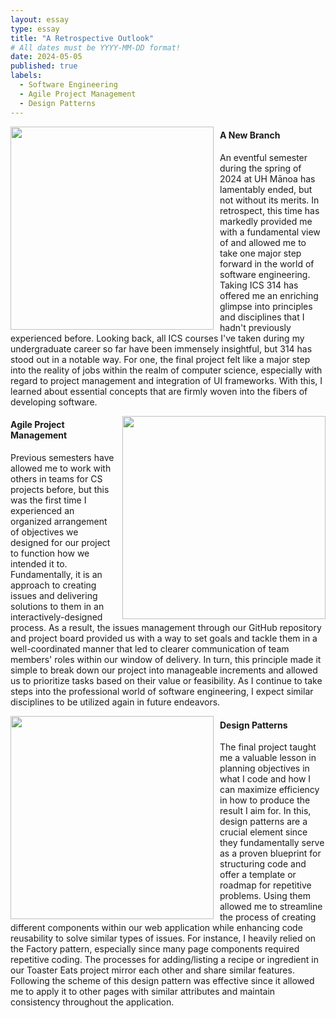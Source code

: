```yaml
---
layout: essay
type: essay
title: "A Retrospective Outlook"
# All dates must be YYYY-MM-DD format!
date: 2024-05-05
published: true
labels:
  - Software Engineering
  - Agile Project Management
  - Design Patterns
---
```


<div style="float: left; margin-right: 10px;">
  <img width="325px" class="rounded" src="https://t4.ftcdn.net/jpg/05/60/02/91/360_F_560029138_HuyluR3MHV7Iex3G4MXDLGUIpx3Mi2Lv.jpg"> 
</div>

#### A New Branch
An eventful semester during the spring of 2024 at UH Mānoa has lamentably ended, but not without its merits. In retrospect, this time has markedly provided me with a fundamental view of and allowed me to take one major step forward in the world of software engineering. Taking ICS 314 has offered me an enriching glimpse into principles and disciplines that I hadn't previously experienced before. Looking back, all ICS courses I've taken during my undergraduate career so far have been immensely insightful, but 314 has stood out in a notable way. For one, the final project felt like a major step into the reality of jobs within the realm of computer science, especially with regard to project management and integration of UI frameworks. With this, I learned about essential concepts that are firmly woven into the fibers of developing software.

<div style="float: right; margin-left: 10px;">
  <img width="325px" class="rounded" src="https://cdn.technologyadvice.com/wp-content/uploads/2018/09/planning-agile-scrum-board.jpg"> 
</div>

#### Agile Project Management
Previous semesters have allowed me to work with others in teams for CS projects before, but this was the first time I experienced an organized arrangement of objectives we designed for our project to function how we intended it to. Fundamentally, it is an approach to creating issues and delivering solutions to them in an interactively-designed process. As a result, the issues management through our GitHub repository and project board provided us with a way to set goals and tackle them in a well-coordinated manner that led to clearer communication of team members' roles within our window of delivery. In turn, this principle made it simple to break down our project into manageable increments and allowed us to prioritize tasks based on their value or feasibility. As I continue to take steps into the professional world of software engineering, I expect similar disciplines to be utilized again in future endeavors. 

<div style="float: left; margin-right: 10px;">
  <img width="325px" class="rounded" src="https://refactoring.guru/images/patterns/content/index-design-patterns-3x.png"> 
</div>

#### Design Patterns
The final project taught me a valuable lesson in planning objectives in what I code and how I can maximize efficiency in how to produce the result I aim for. In this, design patterns are a crucial element since they fundamentally serve as a proven blueprint for structuring code and offer a template or roadmap for repetitive problems. Using them allowed me to streamline the process of creating different components within our web application while enhancing code reusability to solve similar types of issues. For instance, I heavily relied on the Factory pattern, especially since many page components required repetitive coding. The processes for adding/listing a recipe or ingredient in our Toaster Eats project mirror each other and share similar features. Following the scheme of this design pattern was effective since it allowed me to apply it to other pages with similar attributes and maintain consistency throughout the application.
